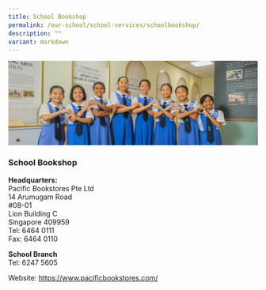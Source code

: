 ```yaml
---
title: School Bookshop
permalink: /our-school/school-services/schoolbookshop/
description: ""
variant: markdown
---
```

![](/images/Web_banners/webbanner2024_23.jpg)

### **School Bookshop**

**Headquarters:** <br>                                                                       Pacific Bookstores Pte Ltd <br>
14 Arumugam Road  
#08-01  
Lion Building C  
Singapore 409959  
Tel: 6464 0111  
Fax: 6464 0110 

**School Branch** <br>
Tel: 6247 5605

Website: <a href="https://www.pacificbookstores.com/"> https://www.pacificbookstores.com/</a>